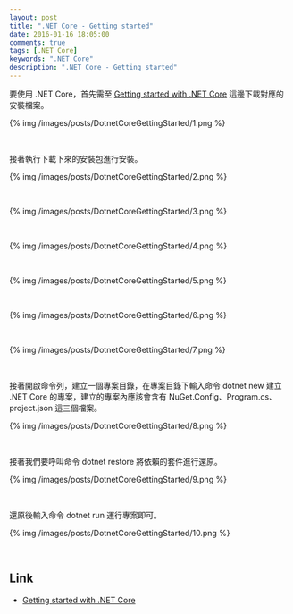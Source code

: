 ```yaml
---
layout: post
title: ".NET Core - Getting started"
date: 2016-01-16 18:05:00
comments: true
tags: [.NET Core]
keywords: ".NET Core"
description: ".NET Core - Getting started"
---
```


要使用 .NET Core，首先需至 [Getting started with .NET Core](http://dotnet.github.io/getting-started/) 這邊下載對應的安裝檔案。  

<!-- More -->

{% img /images/posts/DotnetCoreGettingStarted/1.png %}

<br/>


接著執行下載下來的安裝包進行安裝。  

{% img /images/posts/DotnetCoreGettingStarted/2.png %}

<br/>


{% img /images/posts/DotnetCoreGettingStarted/3.png %}

<br/>


{% img /images/posts/DotnetCoreGettingStarted/4.png %}

<br/>


{% img /images/posts/DotnetCoreGettingStarted/5.png %}

<br/>


{% img /images/posts/DotnetCoreGettingStarted/6.png %}

<br/>


{% img /images/posts/DotnetCoreGettingStarted/7.png %}

<br/>


接著開啟命令列，建立一個專案目錄，在專案目錄下輸入命令 dotnet new 建立 .NET Core 的專案，建立的專案內應該會含有 NuGet.Config、Program.cs、project.json 這三個檔案。  

{% img /images/posts/DotnetCoreGettingStarted/8.png %}

<br/>


接著我們要呼叫命令 dotnet restore 將依賴的套件進行還原。  

{% img /images/posts/DotnetCoreGettingStarted/9.png %}

<br/>


還原後輸入命令 dotnet run 運行專案即可。  

{% img /images/posts/DotnetCoreGettingStarted/10.png %}

<br/>


Link
----
* [Getting started with .NET Core](http://dotnet.github.io/getting-started/)
